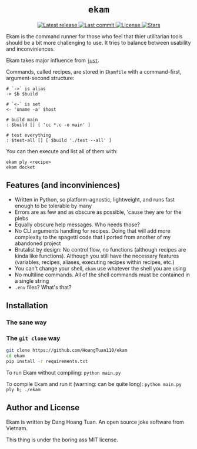 <h1 align="center">
  <code>ekam</code>
</h1>

<div align="center"><p>
    <a href="https://github.com/HoangTuan110/ekam/releases/latest">
      <img alt="Latest release" src="https://img.shields.io/github/v/release/HoangTuan110/ekam?style=for-the-badge&logo=starship&color=C9CBFF&logoColor=D9E0EE&labelColor=302D41" />
    </a>
    <a href="https://github.com/HoangTuan110/ekam/pulse">
      <img alt="Last commit" src="https://img.shields.io/github/last-commit/HoangTuan110/ekam?style=for-the-badge&logo=starship&color=8bd5ca&logoColor=D9E0EE&labelColor=302D41"/>
    </a>
    <a href="https://github.com/HoangTuan110/ekam/blob/main/LICENSE">
      <img alt="License" src="https://img.shields.io/github/license/HoangTuan110/ekam?style=for-the-badge&logo=starship&color=ee999f&logoColor=D9E0EE&labelColor=302D41" />
    </a>
    <a href="https://github.com/HoangTuan110/ekam/stargazers">
      <img alt="Stars" src="https://img.shields.io/github/stars/HoangTuan110/ekam?style=for-the-badge&logo=starship&color=c69ff5&logoColor=D9E0EE&labelColor=302D41" />
    </a>
</div>

<p class="desc">
  Ekam is the command runner for those who feel that thier utilitarian tools should be a bit more challenging to use.
  It tries to balance between usability and inconviniences.

  Ekam takes major influence from [`just`](https://github.com/casey/just).

  Commands, called recipes, are stored in `Ekamfile` with a command-first, argument-second structure:

  ```
  # `->` is alias
  -> $b $build

  # `<-` is set
  <- 'uname -a' $host

  # build main
  : $build [] [ 'cc *.c -o main' ]

  # test everything
  : $test-all [] [ $build './test --all' ]
  ```

  You can then execute and list all of them with:

  ```
  ekam ply <recipe>
  ekam docket
  ```
</p>

## Features (and inconviniences)
- Written in Python, so platform-agnostic, lightweight, and runs fast enough to be tolerable by many
- Errors are as few and as obscure as possible, 'cause they are for the plebs
- Equally obscure help messages. Who needs those?
- No CLI arguments handling for recipes. Doing that will add more complexity to the spagetti code that I ported from
  another of my abandoned project
- Brutalist by design: No control flow, no functions (although recipes are kinda like functions).
  Although you still have the necessary features (variables, recipes, aliases, executing recipes within recipes, etc.)
- You can't change your shell, `ekam` use whatever the shell you are using
- No multiline commands. All of the shell commands must be contained in a single string
- `.env` files? What's that?

## Installation

### The sane way

### The `git clone` way

```sh
git clone https://github.com/HoangTuan110/ekam
cd ekam
pip install -r requirements.txt
```

To run Ekam without compiling: `python main.py`

To compile Ekam and run it (warning: can be quite long): `python main.py ply b; ./ekam`

## Author and License

Ekam is written by Dang Hoang Tuan. An open source joke software from Vietnam.

This thing is under the boring ass MIT license.

